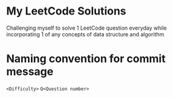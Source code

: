 # My LeetCode Solutions  
Challenging myself to solve 1 LeetCode question everyday while incorporating 1 of any concepts of data structure and algorithm  
# Naming convention for commit message   
`<Difficulty>` `Q<Question number>`
